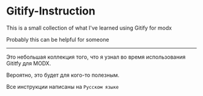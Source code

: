 # Gitify-Instruction

This is a small collection of what I've learned using Gitify for modx

Probably this can be helpful for someone

---

Это небольшая коллекция того, что я узнал во время использования Gititfy для MODX.

Вероятно, это будет для кого-то полезным.

Все инструкции написаны на `Русском языке`